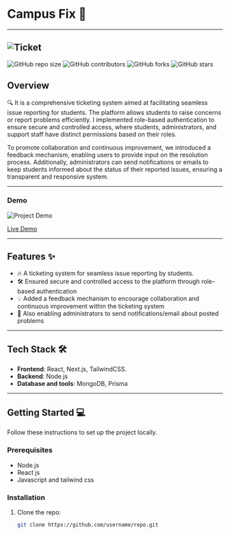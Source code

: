 # **Campus Fix** 🚀

---
![Ticket](https://i.giphy.com/media/v1.Y2lkPTc5MGI3NjExOW1namo3NHczY2RqZXVqMGU1cjc2YnBtM3pjNXZiNHc2NGh5YnB5YiZlcD12MV9pbnRlcm5hbF9naWZfYnlfaWQmY3Q9Zw/5LBxKy4LrJOGP8n79X/giphy.gif)
---

![GitHub repo size](https://img.shields.io/github/repo-size/username/repo) ![GitHub contributors](https://img.shields.io/github/contributors/username/repo) ![GitHub forks](https://img.shields.io/github/forks/username/repo?style=social) ![GitHub stars](https://img.shields.io/github/stars/username/repo?style=social)

## **Overview**

🔍 It is a comprehensive ticketing system aimed at facilitating seamless issue reporting for students. The platform allows students to raise concerns or report problems efficiently. I implemented role-based authentication to ensure secure and controlled access, where students, administrators, and support staff have distinct permissions based on their roles.

To promote collaboration and continuous improvement, we introduced a feedback mechanism, enabling users to provide input on the resolution process. Additionally, administrators can send notifications or emails to keep students informed about the status of their reported issues, ensuring a transparent and responsive system.

---

### **Demo**

![Project Demo](https://path/to/demo.gif)

[Live Demo](https://dayanand.vercel.app/)

---

## **Features** ✨

- 🔥 A ticketing system for seamless issue reporting by students.
- 🛠️ Ensured secure and controlled access to the platform through role-based authentication
- 💡 Added a feedback mechanism to encourage collaboration and continuous improvement within the ticketing system
- 🚀 Also enabling administrators to send notifications/email about posted problems

---

## **Tech Stack** 🛠️

- **Frontend**: React, Next.js, TailwindCSS.
- **Backend**: Node.js
- **Database and tools**: MongoDB, Prisma

---

## **Getting Started** 💻

Follow these instructions to set up the project locally.

### **Prerequisites**

- Node.js
- React js
- Javascript and tailwind css

### **Installation**

1. Clone the repo:

   ```bash
   git clone https://github.com/username/repo.git
   ```
